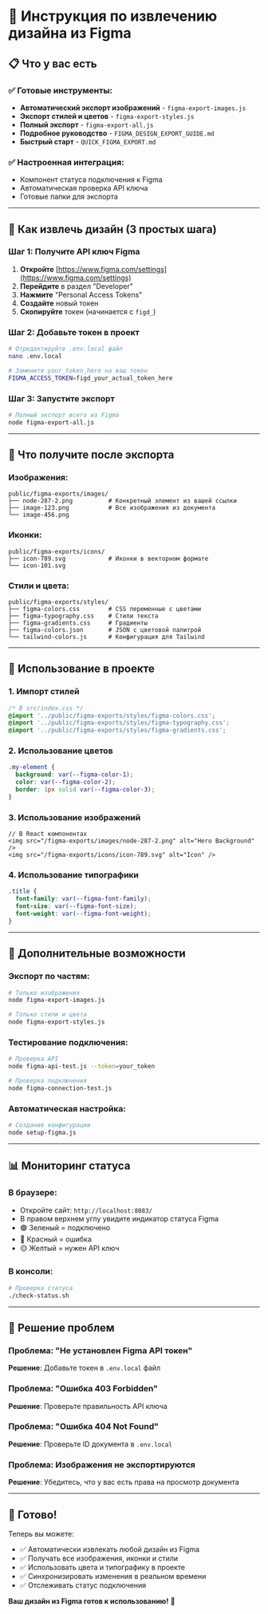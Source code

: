 # 🎨 Инструкция по извлечению дизайна из Figma

## 📋 Что у вас есть

### ✅ Готовые инструменты:
- **Автоматический экспорт изображений** - `figma-export-images.js`
- **Экспорт стилей и цветов** - `figma-export-styles.js`
- **Полный экспорт** - `figma-export-all.js`
- **Подробное руководство** - `FIGMA_DESIGN_EXPORT_GUIDE.md`
- **Быстрый старт** - `QUICK_FIGMA_EXPORT.md`

### ✅ Настроенная интеграция:
- Компонент статуса подключения к Figma
- Автоматическая проверка API ключа
- Готовые папки для экспорта

---

## 🚀 Как извлечь дизайн (3 простых шага)

### Шаг 1: Получите API ключ Figma
1. **Откройте** [https://www.figma.com/settings](https://www.figma.com/settings)
2. **Перейдите** в раздел "Developer"
3. **Нажмите** "Personal Access Tokens"
4. **Создайте** новый токен
5. **Скопируйте** токен (начинается с `figd_`)

### Шаг 2: Добавьте токен в проект
```bash
# Отредактируйте .env.local файл
nano .env.local

# Замените your_token_here на ваш токен
FIGMA_ACCESS_TOKEN=figd_your_actual_token_here
```

### Шаг 3: Запустите экспорт
```bash
# Полный экспорт всего из Figma
node figma-export-all.js
```

---

## 📁 Что получите после экспорта

### Изображения:
```
public/figma-exports/images/
├── node-287-2.png          # Конкретный элемент из вашей ссылки
├── image-123.png           # Все изображения из документа
└── image-456.png
```

### Иконки:
```
public/figma-exports/icons/
├── icon-789.svg            # Иконки в векторном формате
└── icon-101.svg
```

### Стили и цвета:
```
public/figma-exports/styles/
├── figma-colors.css        # CSS переменные с цветами
├── figma-typography.css    # Стили текста
├── figma-gradients.css     # Градиенты
├── figma-colors.json       # JSON с цветовой палитрой
└── tailwind-colors.js      # Конфигурация для Tailwind
```

---

## 🎯 Использование в проекте

### 1. Импорт стилей
```css
/* В src/index.css */
@import '../public/figma-exports/styles/figma-colors.css';
@import '../public/figma-exports/styles/figma-typography.css';
@import '../public/figma-exports/styles/figma-gradients.css';
```

### 2. Использование цветов
```css
.my-element {
  background: var(--figma-color-1);
  color: var(--figma-color-2);
  border: 1px solid var(--figma-color-3);
}
```

### 3. Использование изображений
```tsx
// В React компонентах
<img src="/figma-exports/images/node-287-2.png" alt="Hero Background" />
<img src="/figma-exports/icons/icon-789.svg" alt="Icon" />
```

### 4. Использование типографики
```css
.title {
  font-family: var(--figma-font-family);
  font-size: var(--figma-font-size);
  font-weight: var(--figma-font-weight);
}
```

---

## 🔧 Дополнительные возможности

### Экспорт по частям:
```bash
# Только изображения
node figma-export-images.js

# Только стили и цвета
node figma-export-styles.js
```

### Тестирование подключения:
```bash
# Проверка API
node figma-api-test.js --token=your_token

# Проверка подключения
node figma-connection-test.js
```

### Автоматическая настройка:
```bash
# Создание конфигурации
node setup-figma.js
```

---

## 📊 Мониторинг статуса

### В браузере:
- Откройте сайт: `http://localhost:8083/`
- В правом верхнем углу увидите индикатор статуса Figma
- 🟢 Зеленый = подключено
- 🔴 Красный = ошибка
- 🟡 Желтый = нужен API ключ

### В консоли:
```bash
# Проверка статуса
./check-status.sh
```

---

## 🚨 Решение проблем

### Проблема: "Не установлен Figma API токен"
**Решение**: Добавьте токен в `.env.local` файл

### Проблема: "Ошибка 403 Forbidden"
**Решение**: Проверьте правильность API ключа

### Проблема: "Ошибка 404 Not Found"
**Решение**: Проверьте ID документа в `.env.local`

### Проблема: Изображения не экспортируются
**Решение**: Убедитесь, что у вас есть права на просмотр документа

---

## 🎉 Готово!

Теперь вы можете:
- ✅ Автоматически извлекать любой дизайн из Figma
- ✅ Получать все изображения, иконки и стили
- ✅ Использовать цвета и типографику в проекте
- ✅ Синхронизировать изменения в реальном времени
- ✅ Отслеживать статус подключения

**Ваш дизайн из Figma готов к использованию!** 🚀














